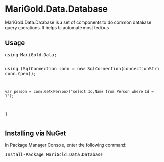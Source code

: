 <h1>MariGold.Data.Database</h1>
<p>
MariGold.Data.Database is a set of components to do common database query operations. It helps to automate most tedious 
</p>
<h2>Usage</h2>
<div class="highlight highlight-source-cs">
<pre>
using MariGold.Data;

using (SqlConnection conn = new SqlConnection(connectionString))
{
	conn.Open();

	var person = conn.Get<Person>("select Id,Name from Person where Id = 1");
}
</pre>
</div>
<h2>Installing via NuGet</h2>
<p>
In Package Manager Console, enter the following command:
</p>
<pre>
Install-Package MariGold.Data.Database
</pre>